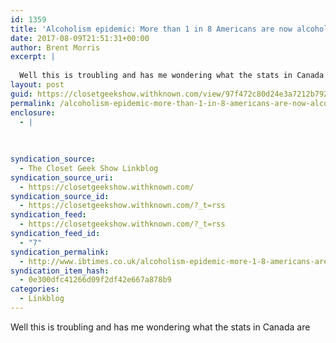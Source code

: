```yaml
---
id: 1359
title: 'Alcoholism epidemic: More than 1 in 8 Americans are now alcoholics'
date: 2017-08-09T21:51:31+00:00
author: Brent Morris
excerpt: |
  
  Well this is troubling and has me wondering what the stats in Canada are
layout: post
guid: https://closetgeekshow.withknown.com/view/97f472c80d24e3a7212b7923a76d8a82
permalink: /alcoholism-epidemic-more-than-1-in-8-americans-are-now-alcoholics-2/
enclosure:
  - |
    
    
    
syndication_source:
  - The Closet Geek Show Linkblog
syndication_source_uri:
  - https://closetgeekshow.withknown.com/
syndication_source_id:
  - https://closetgeekshow.withknown.com/?_t=rss
syndication_feed:
  - https://closetgeekshow.withknown.com/?_t=rss
syndication_feed_id:
  - "7"
syndication_permalink:
  - http://www.ibtimes.co.uk/alcoholism-epidemic-more-1-8-americans-are-now-alcoholics-1634315
syndication_item_hash:
  - 0e300dfc41266d09f2df42e667a878b9
categories:
  - Linkblog
---
```

<div class="known-bookmark">
  <div class="e-content">
    <p>
      Well this is troubling and has me wondering what the stats in Canada are
    </p>
  </div>
</div>